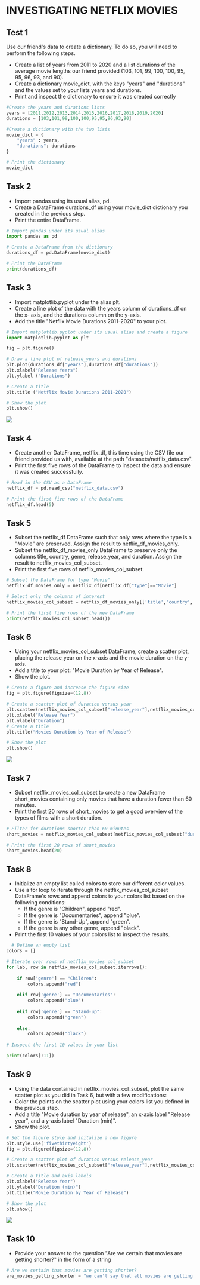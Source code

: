 # INVESTIGATING NETFLIX MOVIES

## Test 1
Use our friend's data to create a dictionary. To do so, you will need to perform the following
steps.
- Create a list of years from 2011 to 2020 and a list durations of the average movie
lengths our friend provided (103, 101, 99, 100, 100, 95, 95, 96, 93, and 90).
- Create a dictionary movie_dict, with the keys "years" and "durations" and the
values set to your lists years and durations.
- Print and inspect the dictionary to ensure it was created correctly

```python
#Create the years and durations lists
years = [2011,2012,2013,2014,2015,2016,2017,2018,2019,2020]
durations = [103,101,99,100,100,95,95,96,93,90]

#Create a dictionary with the two lists
movie_dict = {
    "years" : years,
    "durations": durations
}

# Print the dictionary
movie_dict
```

## Task 2
- Import pandas using its usual alias, pd.
- Create a DataFrame durations_df using your movie_dict dictionary you created in the previous step.
- Print the entire DataFrame.
  
```python
# Import pandas under its usual alias
import pandas as pd

# Create a DataFrame from the dictionary
durations_df = pd.DataFrame(movie_dict)

# Print the DataFrame
print(durations_df)
```

## Task 3
- Import matplotlib.pyplot under the alias plt.
- Create a line plot of the data with the years column of durations_df on the x- axis, and the durations column on the y-axis.
- Add the title "Netflix Movie Durations 2011-2020" to your plot.

```python
# Import matplotlib.pyplot under its usual alias and create a figure
import matplotlib.pyplot as plt

fig = plt.figure()

# Draw a line plot of release_years and durations
plt.plot(durations_df["years"],durations_df["durations"])
plt.xlabel("Release Years")
plt.ylabel ("Durations")

# Create a title
plt.title ("Netflix Movie Durations 2011-2020")

# Show the plot
plt.show()
```

![](line_plot.png)

## Task 4
- Create another DataFrame, netflix_df, this time using the CSV file our friend provided us with, available at the path "datasets/netflix_data.csv".
- Print the first five rows of the DataFrame to inspect the data and ensure it was created successfully.

 ```python
 # Read in the CSV as a DataFrame
netflix_df = pd.read_csv("netflix_data.csv")

# Print the first five rows of the DataFrame
netflix_df.head(5)
```

## Task 5
- Subset the netflix_df DataFrame such that only rows where the type is a "Movie" are preserved. Assign the result to netflix_df_movies_only.
- Subset the netflix_df_movies_only DataFrame to preserve only the columns title, country, genre, release_year, and duration. Assign the result to netflix_movies_col_subset.
- Print the first five rows of netflix_movies_col_subset.

```python
# Subset the DataFrame for type "Movie"
netflix_df_movies_only = netflix_df[netflix_df["type"]=="Movie"]

# Select only the columns of interest
netflix_movies_col_subset = netflix_df_movies_only[['title','country','genre','release_year','duration']]

# Print the first five rows of the new DataFrame
print(netflix_movies_col_subset.head())
```

## Task 6
- Using your netflix_movies_col_subset DataFrame, create a scatter plot, placing the release_year on the x-axis and the movie duration on the y-axis.
- Add a title to your plot: "Movie Duration by Year of Release".
- Show the plot.

```python
# Create a figure and increase the figure size
fig = plt.figure(figsize=(12,8))

# Create a scatter plot of duration versus year
plt.scatter(netflix_movies_col_subset["release_year"],netflix_movies_col_subset["duration"])
plt.xlabel("Release Year")
plt.ylabel("Duration")
# Create a title
plt.title("Movies Duration by Year of Release")

# Show the plot
plt.show()
```

![](scatter_plot.png)

## Task 7
- Subset netflix_movies_col_subset to create a new DataFrame short_movies containing only movies that have a duration fewer than 60 minutes.
- Print the first 20 rows of short_movies to get a good overview of the types of films with a short duration.

```python
# Filter for durations shorter than 60 minutes
short_movies = netflix_movies_col_subset[netflix_movies_col_subset["duration"]<60]

# Print the first 20 rows of short_movies
short_movies.head(20)
```

## Task 8
- Initialize an empty list called colors to store our different color values.
- Use a for loop to iterate through the netflix_movies_col_subset DataFrame's rows and append colors to your colors list based on the following conditions:
  - If the genre is "Children", append "red".
  - If the genre is "Documentaries", append "blue".
  - If the genre is "Stand-Up", append "green".
  - If the genre is any other genre, append "black".
- Print the first 10 values of your colors list to inspect the results.
  
```python
  # Define an empty list
colors = []

# Iterate over rows of netflix_movies_col_subset
for lab, row in netflix_movies_col_subset.iterrows():
    
    if row['genre'] == "Children":
        colors.append("red")
        
    elif row['genre'] == "Documentaries":
        colors.append("blue")
        
    elif row['genre'] == "Stand-up":
        colors.append("green")
    
    else:
        colors.append("black")
        
# Inspect the first 10 values in your list        

print(colors[:11])
```

## Task 9
- Using the data contained in netflix_movies_col_subset, plot the same scatter plot as you did in Task 6, but with a few modifications:
- Color the points on the scatter plot using your colors list you defined in the previous step.
- Add a title "Movie duration by year of release", an x-axis label "Release year", and a y-axis label "Duration (min)".
- Show the plot.
  
```python
# Set the figure style and initalize a new figure
plt.style.use('fivethirtyeight')
fig = plt.figure(figsize=(12,8))

# Create a scatter plot of duration versus release_year
plt.scatter(netflix_movies_col_subset["release_year"],netflix_movies_col_subset["duration"],c=colors)

# Create a title and axis labels
plt.xlabel("Release Year")
plt.ylabel("Duration (min)")
plt.title("Movie Duration by Year of Release")

# Show the plot
plt.show()
```

![](plot_with_color.png)

  
## Task 10
- Provide your answer to the question "Are we certain that movies are getting shorter?" in the form of a string

```python
# Are we certain that movies are getting shorter?
are_movies_getting_shorter = "we can't say that all movies are getting shorter in one word but we can conclude that more short movies are produced lately"
```
  
